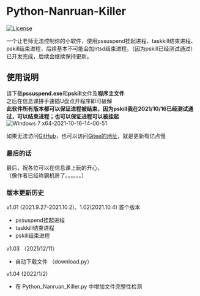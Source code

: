 # Python-Nanruan-Killer

[![License](https://img.shields.io/badge/license-MIT-svg)](https://github.com/zhouxuanyi-zxy/Python-Nanruan-Killer/blob/master/LICENSE)

一个让老师无法控制你的小软件，使用pssuspend挂起进程、taskkill结束进程、pskill结束进程，后续基本不可能会加ntsd结束进程。（因为pskill已经测试通过）已开发完成，后续会继续保持更新。

## 使用说明
请下载**pssuspend.exe**和**pskill**文件及**程序主文件**    
之后在信息课拼手速插U盘点开程序即可破解  
**此软件所有版本都可以保证进程被结束，因为pskill我在2021/10/16已经测试通过，可以结束进程；也可以保证进程可以被挂起**  ![Windows 7 x64-2021-10-16-14-06-51](https://user-images.githubusercontent.com/69704410/137575937-a9a2ee5e-91f3-465f-8eed-709ee8e551dd.png)

如果无法访问[GitHub](https://github.com/zhouxuanyi-zxy/Python-Nanruan-Killer)，也可以访问[Gitee的地址](https://gitee.com/zhouxuanyi/Python-Nanruan-Killer)，就是更新有亿点慢

### 最后的话
最后，祝各位可以在信息课上玩的开心，  
（像作者已经称霸机房了。。。。。。）

### 版本更新历史
v1.01 (2021.9.27-2021.10.2)、1.02(2021.10.4)
首个版本
+ pssuspend挂起进程
+ taskkill结束进程
+ pskill结束进程

v1.03 （2021/12/11）
+ 自动下载文件 （download.py）

v1.04 (2022/1/2)
+ 在 Python_Nanruan_Killer.py 中增加文件完整性检测

